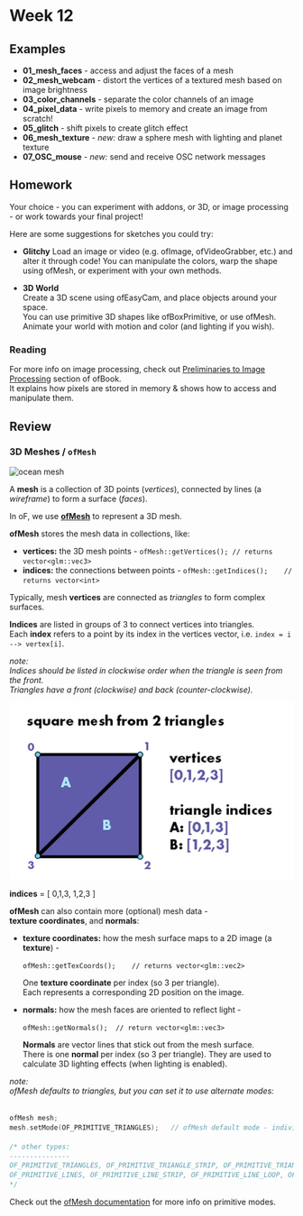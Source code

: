 # Week 12

## Examples

  - **01_mesh_faces** - access and adjust the faces of a mesh
  - **02_mesh_webcam** - distort the vertices of a textured mesh based on image brightness
  - **03_color_channels** - separate the color channels of an image
  - **04_pixel_data** - write pixels to memory and create an image from scratch!
  - **05_glitch** - shift pixels to create glitch effect
  - **06_mesh_texture** - _new:_ draw a sphere mesh with lighting and planet texture
  - **07_OSC_mouse** - _new:_ send and receive OSC network messages

## Homework

Your choice - you can experiment with addons, or 3D, or image processing - or work towards your final project!

Here are some suggestions for sketches you could try:  

  - **Glitchy**
	Load an image or video (e.g. ofImage, ofVideoGrabber, etc.) and alter it through code! You can manipulate the colors, warp the shape using ofMesh, or experiment with your own methods.

  - **3D World**  
	Create a 3D scene using ofEasyCam, and place objects around your space.  
	You can use primitive 3D shapes like ofBoxPrimitive, or use ofMesh.  
	Animate your world with motion and color (and lighting if you wish).

### Reading

For more info on image processing, check out [Preliminaries to Image Processing](http://openframeworks.cc/ofBook/chapters/image_processing_computer_vision.html#preliminariestoimageprocessing) section of ofBook.  
It explains how pixels are stored in memory & shows how to access and manipulate them.


## Review

### 3D Meshes / `ofMesh`

![ocean mesh](https://www.keithlantz.net/wp-content/uploads/2011/10/waves_dft_lines.jpg)

A **mesh** is a collection of 3D points (_vertices_), connected by lines (a _wireframe_) to form a surface (_faces_).  

In oF, we use **[ofMesh](https://openframeworks.cc/documentation/3d/ofMesh)** to represent a 3D mesh. 

**ofMesh** stores the mesh data in collections, like:

  - **vertices:** the 3D mesh points - `ofMesh::getVertices(); // returns vector<glm::vec3>`
  - **indices:** the connections between points - `ofMesh::getIndices();	// returns vector<int>`

Typically, mesh **vertices** are connected as _triangles_ to form complex surfaces.

**Indices** are listed in groups of 3 to connect vertices into triangles.  
Each **index** refers to a point by its index in the vertices vector, i.e. `index = i --> vertex[i]`.  

_note:  
Indices should be listed in clockwise order when the triangle is seen from the front.  
Triangles have a front (clockwise) and back (counter-clockwise)._

![mesh example image](square_mesh_triangles.jpg)

**indices** = [ 0,1,3, 1,2,3 ]


**ofMesh** can also contain more (optional) mesh data -  
**texture coordinates**, and **normals**:  

  - **texture coordinates:** how the mesh surface maps to a 2D image (a **texture**) -  

	`ofMesh::getTexCoords();	// returns vector<glm::vec2>`
	
	One **texture coordinate** per index (so 3 per triangle).  
	Each represents a corresponding 2D position on the image.

  - **normals:** how the mesh faces are oriented to reflect light -  

  	`ofMesh::getNormals();	// return vector<glm::vec3>` 

	**Normals** are vector lines that stick out from the mesh surface.  
	There is one **normal** per index (so 3 per triangle).
	They are used to calculate 3D lighting effects (when lighting is enabled).


_note:  
ofMesh defaults to triangles, but you can set it to use alternate modes:_

```c++

ofMesh mesh;
mesh.setMode(OF_PRIMITIVE_TRIANGLES);	// ofMesh default mode - individual triangles

/* other types:
---------------
OF_PRIMITIVE_TRIANGLES, OF_PRIMITIVE_TRIANGLE_STRIP, OF_PRIMITIVE_TRIANGLE_FAN, 
OF_PRIMITIVE_LINES, OF_PRIMITIVE_LINE_STRIP, OF_PRIMITIVE_LINE_LOOP, OF_PRIMITIVE_POINTS
*/
```
Check out the [ofMesh documentation](https://openframeworks.cc/documentation/3d/ofMesh/#show_setMode) for more info on primitive modes.








